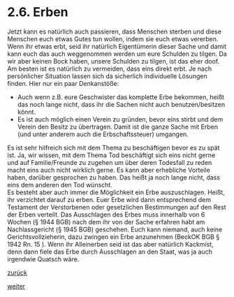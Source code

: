 # 2.6. Erben

<!-- 2.6.-Erben.png -->
  
Jetzt kann es natürlich auch passieren, dass Menschen sterben und diese Menschen euch etwas Gutes tun wollen, indem sie euch etwas vererben. Wenn ihr etwas erbt, seid ihr natürlich Eigentümerin dieser Sache und damit kann euch das auch weggenommen werden um eure Schulden zu tilgen. Da wir aber keinen Bock haben, unsere Schulden zu tilgen, ist das eher doof. Am besten ist es natürlich zu vermeiden, dass eins direkt erbt. Je nach persönlicher Situation lassen sich da sicherlich individuelle Lösungen finden. Hier nur ein paar Denkanstöße:

*   Auch wenn z.B. eure Geschwister das komplette Erbe bekommen, heißt das noch lange nicht, dass ihr die Sachen nicht auch benutzen/besitzen könnt.
*   Es ist auch möglich einen Verein zu gründen, bevor eins stirbt und dem Verein den Besitz zu übertragen. Damit ist die ganze Sache mit Erben (und unter anderem auch die Erbschaftssteuer) umgangen.

Es ist sehr hilfreich sich mit dem Thema zu beschäftigen bevor es zu spät ist. Ja, wir wissen, mit dem Thema Tod beschäftigt sich eins nicht gerne und auf Familie/Freunde zu zugehen um über deren Todesfall zu reden macht eins auch nicht wirklich gerne. Es kann aber erhebliche Vorteile haben, darüber gesprochen zu haben. Das heißt ja noch lange nicht, dass eins dem anderen den Tod wünscht.  
Es besteht aber auch immer die Möglichkeit ein Erbe auszuschlagen. Heißt, ihr verzichtet darauf zu erben. Euer Erbe wird dann entsprechend dem Testament der Verstorbenen oder gesetzlichen Bestimmungen auf den Rest der Erben verteilt. Das Ausschlagen des Erbes muss innerhalb von 6 Wochen (§ 1944 BGB) nach dem ihr von der Sache erfahren habt am Nachlassgericht (§ 1945 BGB) geschehen. Euch kann niemand, auch keine Gerichtsvollzieherin, dazu zwingen ein Erbe anzunehmen (BeckOK BGB § 1942 Rn. 15 ). Wenn ihr Alleinerben seid ist das aber natürlich Kackmist, denn dann fiele das Erbe durch Ausschlagen an den Staat, was ja auch irgendwie Quatsch wäre.

[zurück](2-5-exkurs-spass-mit-gerichtsvollzieherinnen-2.md)

[weiter](2-7-heiraten-lebensgemeinschaft-eintragen-lassen-2.md)
